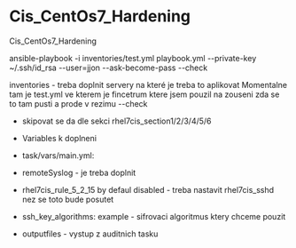 # Cis_CentOs7_Hardening
Cis_CentOs7_Hardening

ansible-playbook -i inventories/test.yml playbook.yml --private-key ~/.ssh/id_rsa  --user=jjon --ask-become-pass --check


inventories - treba doplnit servery na které je treba to aplikovat
Momentalne tam je test.yml ve kterem je fincetrum ktere jsem pouzil na zouseni zda se to tam pusti a prode v rezimu --check


- skipovat se da dle sekci rhel7cis_section1/2/3/4/5/6
                         


- Variables k doplneni

- task/vars/main.yml:

- remoteSyslog  - je treba doplnit
- rhel7cis_rule_5_2_15 by defaul disabled - treba nastavit rhel7cis_sshd nez se toto bude posutet
- ssh_key_algorithms: example   - sifrovaci algoritmus ktery chceme pouzit
-  outputfiles - vystup z auditnich tasku





